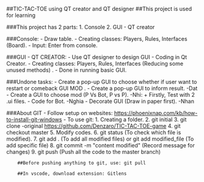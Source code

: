 ##TIC-TAC-TOE using QT creator and QT designer
##This project is used for learning 

###This project has 2 parts:
    1. Console
    2. GUI - QT creator

###Console:
    - Draw table.
    - Creating classes: Players, Rules, Interfaces (Board).
    - Input: Enter from console.

###GUI - QT CREATOR:
    - Use QT designer to design GUI
    - Coding in Qt Creator.
    - Creating classes: Players, Rules, Interfaces (Reducing some unused methods) .
    - Done in running basic GUI.

###Undone tasks:
    - Create a pop-up GUI to choose whether if user want to restart or comeback GUI MOD . 
    - Create a pop-up GUI to inform result. -Dat
    - Create a GUI to choose mod (P Vs Bot, P vs P). -Nhi:
        + Firstly, Test with 2 .ui files.
    - Code for Bot. -Nghia
    - Decorate GUI (Draw in paper first). -Nhan 

###About GIT
    - Follow setup on websites: https://phoenixnap.com/kb/how-to-install-git-windows
    - To use git:
        1. Creating a folder.
        2. git initial
        3. git clone -original https://github.com/Denzaro/TIC-TAC-TOE-game
        4. git checkout master
        5. Modify codes.
        6. git status (To check which file is modified).
        7. git add . (To add all modified files) or git add modified_file (To add specific file)
        8. git commit -m "content modified" (Record message for changes)
        9. git push (Push all the code to the master branch)
        
        ##Before pushing anything to git, use: git pull

        ##In vscode, download extension: Gitlens
